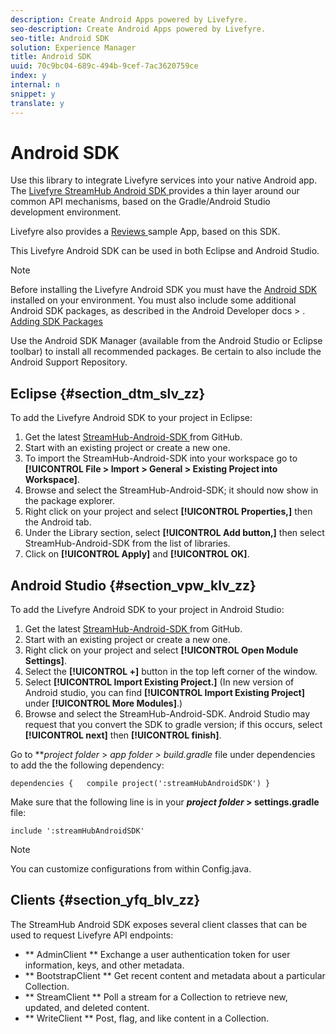 ```yaml
---
description: Create Android Apps powered by Livefyre.
seo-description: Create Android Apps powered by Livefyre.
seo-title: Android SDK
solution: Experience Manager
title: Android SDK
uuid: 70c9bc04-689c-494b-9cef-7ac3620759ce
index: y
internal: n
snippet: y
translate: y
---
```


# Android SDK

Use this library to integrate Livefyre services into your native Android app. The [ Livefyre StreamHub Android SDK ](https://github.com/Livefyre/StreamHub-Android-SDK) provides a thin layer around our common API mechanisms, based on the Gradle/Android Studio development environment.

Livefyre also provides a [ Reviews ](https://github.com/Livefyre/StreamHub-iOS-Reviews-App) sample App, based on this SDK.

This Livefyre Android SDK can be used in both Eclipse and Android Studio.

>[!NOTE]
>
>Before installing the Livefyre Android SDK you must have the [ Android SDK ](http://developer.android.com/sdk/index.html) installed on your environment. You must also include some additional Android SDK packages, as described in the Android Developer docs &gt; .
>[ Adding SDK Packages ](http://developer.android.com/sdk/installing/adding-packages.html) 

Use the Android SDK Manager (available from the Android Studio or Eclipse toolbar) to install all recommended packages. Be certain to also include the Android Support Repository.

## Eclipse {#section_dtm_slv_zz}

To add the Livefyre Android SDK to your project in Eclipse:

1. Get the latest [ StreamHub-Android-SDK ](https://github.com/Livefyre/StreamHub-Android-SDK) from GitHub.
1. Start with an existing project or create a new one.
1. To import the StreamHub-Android-SDK into your workspace go to **[!UICONTROL  File > Import > General > Existing Project into Workspace]**.
1. Browse and select the StreamHub-Android-SDK; it should now show in the package explorer.
1. Right click on your project and select **[!UICONTROL  Properties,]** then the Android tab.
1. Under the Library section, select **[!UICONTROL  Add button,]** then select StreamHub-Android-SDK from the list of libraries.
1. Click on **[!UICONTROL  Apply]** and **[!UICONTROL  OK]**.

## Android Studio {#section_vpw_klv_zz}

To add the Livefyre Android SDK to your project in Android Studio:

1. Get the latest [ StreamHub-Android-SDK ](https://github.com/Livefyre/StreamHub-Android-SDK) from GitHub.
1. Start with an existing project or create a new one.
1. Right click on your project and select **[!UICONTROL  Open Module Settings]**.
1. Select the **[!UICONTROL  +]** button in the top left corner of the window.
1. Select **[!UICONTROL  Import Existing Project.]** (In new version of Android studio, you can find **[!UICONTROL  Import Existing Project]** under **[!UICONTROL  More Modules]**.)
1. Browse and select the StreamHub-Android-SDK.
Android Studio may request that you convert the SDK to gradle version; if this occurs, select **[!UICONTROL  next]** then **[!UICONTROL  finish]**.

Go to ***project folder* &gt; *app folder *&gt; build.gradle** file under dependencies to add the the following dependency:

```
dependencies {   compile project(':streamHubAndroidSDK') } 

```

Make sure that the following line is in your ***project folder* &gt; settings.gradle** file:

```
include ':streamHubAndroidSDK' 

```

>[!NOTE]
>
>You can customize configurations from within Config.java.


## Clients {#section_yfq_blv_zz}

The StreamHub Android SDK exposes several client classes that can be used to request Livefyre API endpoints:

* ** AdminClient ** Exchange a user authentication token for user information, keys, and other metadata. 
* ** BootstrapClient ** Get recent content and metadata about a particular Collection. 
* ** StreamClient ** Poll a stream for a Collection to retrieve new, updated, and deleted content. 
* ** WriteClient ** Post, flag, and like content in a Collection. 
